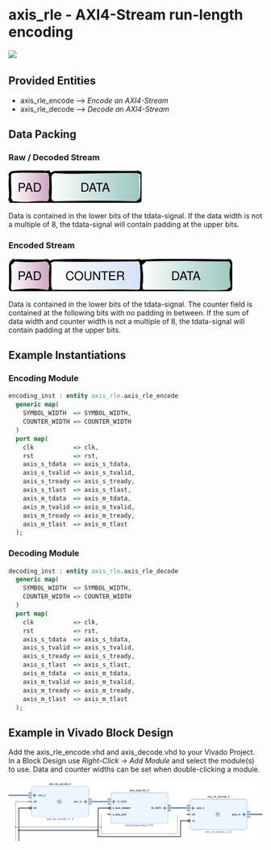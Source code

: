 # axis_rle - AXI4-Stream run-length encoding
[![](https://github.com/loecke/axis_rle/workflows/VUnit%20Tests/badge.svg)](https://github.com/loecke/axis_rle/actions)

## Provided Entities
* axis_rle_encode --> *Encode an AXI4-Stream*
* axis_rle_decode --> *Decode an AXI4-Stream*


## Data Packing
### Raw / Decoded Stream

![Image of raw / decoded packing](./doc/packing_decoded.svg)

Data is contained in the lower bits of the tdata-signal.
If the data width is not a multiple of 8, the tdata-signal will contain padding at the upper bits.

### Encoded Stream

![Image of encoded packing](./doc/packing_encoded.svg)

Data is contained in the lower bits of the tdata-signal.
The counter field is contained at the following bits with no padding in between.
If the sum of data width and counter width is not a multiple of 8, the tdata-signal will contain padding at the upper bits.


## Example Instantiations
### Encoding Module
```vhdl
encoding_inst : entity axis_rle.axis_rle_encode
  generic map(
    SYMBOL_WIDTH  => SYMBOL_WIDTH,
    COUNTER_WIDTH => COUNTER_WIDTH
  )
  port map(
    clk           => clk,
    rst           => rst,
    axis_s_tdata  => axis_s_tdata,
    axis_s_tvalid => axis_s_tvalid,
    axis_s_tready => axis_s_tready,
    axis_s_tlast  => axis_s_tlast,
    axis_m_tdata  => axis_m_tdata,
    axis_m_tvalid => axis_m_tvalid,
    axis_m_tready => axis_m_tready,
    axis_m_tlast  => axis_m_tlast
  );
```

### Decoding Module
```vhdl
decoding_inst : entity axis_rle.axis_rle_decode
  generic map(
    SYMBOL_WIDTH  => SYMBOL_WIDTH,
    COUNTER_WIDTH => COUNTER_WIDTH
  )
  port map(
    clk           => clk,
    rst           => rst,
    axis_s_tdata  => axis_s_tdata,
    axis_s_tvalid => axis_s_tvalid,
    axis_s_tready => axis_s_tready,
    axis_s_tlast  => axis_s_tlast,
    axis_m_tdata  => axis_m_tdata,
    axis_m_tvalid => axis_m_tvalid,
    axis_m_tready => axis_m_tready,
    axis_m_tlast  => axis_m_tlast
  );
```


## Example in Vivado Block Design

Add the axis_rle_encode.vhd and axis_decode.vhd to your Vivado Project.
In a Block Design use *Right-Click -> Add Module* and select the module(s) to use.
Data and counter widths can be set when double-clicking a module.

![Image of block design](./doc/bd.png)
